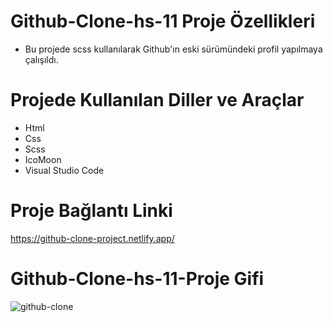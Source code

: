 
# Github-Clone-hs-11 Proje Özellikleri
<ul>
  <li>Bu projede scss kullanılarak Github'ın eski sürümündeki profil yapılmaya çalışıldı.</li>
</ul>

# Projede Kullanılan Diller ve Araçlar

<ul>
  <li>Html</li>
  <li>Css</li>
  <li>Scss</li>
  <li>IcoMoon</li>
  <li>Visual Studio Code</li>
 
</ul>

# Proje Bağlantı Linki
https://github-clone-project.netlify.app/

#  Github-Clone-hs-11-Proje Gifi
![github-clone](https://github.com/mehmet-adgzl22/github-clone-hs-11/assets/169144147/8088517e-3fc7-4b88-95dc-ee3ffa9b3c49)

